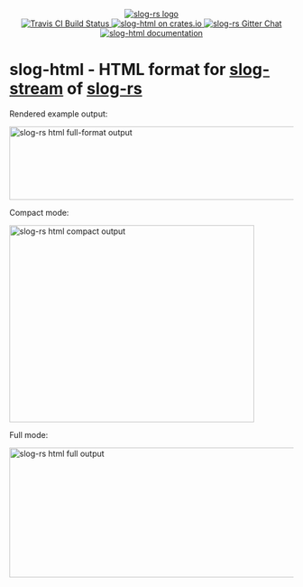 <p align="center">
  <a href="https://github.com/slog-rs/slog">
  <img src="https://cdn.rawgit.com/slog-rs/misc/master/media/slog.svg" alt="slog-rs logo">
  </a>
  <br>

  <a href="https://travis-ci.org/slog-rs/html">
      <img src="https://img.shields.io/travis/slog-rs/html/master.svg" alt="Travis CI Build Status">
  </a>

  <a href="https://crates.io/crates/slog-html">
      <img src="https://img.shields.io/crates/d/slog-html.svg" alt="slog-html on crates.io">
  </a>

  <a href="https://gitter.im/slog-rs/slog">
      <img src="https://img.shields.io/gitter/room/slog-rs/slog.svg" alt="slog-rs Gitter Chat">
  </a>

  <a href="https://docs.rs/slog-html">
      <img src="https://img.shields.io/badge/documentation-docs.rs-df3600.svg" alt="slog-html documentation">
  </a>
</p>

# slog-html - HTML format for [slog-stream] of [slog-rs]

[slog-rs]: //github.com/slog-rs/slog
[slog-stream]: //github.com/slog-rs/stream

Rendered example output:

<img src="https://i.imgur.com/7xyv5Sg.png" width="601" height="130" alt="slog-rs html full-format output">

Compact mode:

<img src="https://i.imgur.com/Ur6g8Q4.png" width="434" height="349" alt="slog-rs html compact output">

Full mode:

<img src="https://i.imgur.com/mVvzYCN.png" width="960" height="230" alt="slog-rs html full output">
